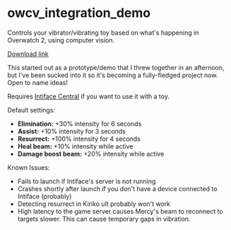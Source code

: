 # owcv_integration_demo
Controls your vibrator/vibrating toy based on what's happening in Overwatch 2, using computer vision.

[Download link](https://github.com/cryo-es/owcv_integration_demo/releases)

This started out as a prototype/demo that I threw together in an afternoon, but I've been sucked into it so it's becoming a fully-fledged project now. Open to name ideas!

Requires [Intiface Central](https://intiface.com/central/)  if you want to use it with a toy.

Default settings:
- **Elimination:** +30% intensity for 6 seconds
- **Assist:** +10% intensity for 3 seconds
- **Resurrect:** +100% intensity for 4 seconds
- **Heal beam:** +10% intensity while active
- **Damage boost beam:** +20% intensity while active

Known Issues:
- Fails to launch if Intiface's server is not running
- Crashes shortly after launch if you don't have a device connected to Intiface (probably)
- Detecting resurrect in Kiriko ult probably won't work
- High latency to the game server causes Mercy's beam to reconnect to targets slower. This can cause temporary gaps in vibration.
